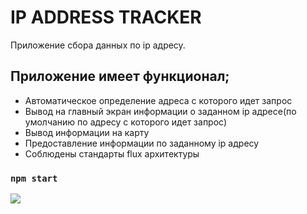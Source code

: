 # IP ADDRESS TRACKER

Приложение сбора данных по ip адресу. 

## Приложение имеет функционал;

* Автоматическое определение адреса с которого идет запрос
* Вывод на главный экран информации о заданном ip адресе(по умолчанию по адресу с которого идет запрос)
* Вывод информации на карту
* Предоставление информации по заданному ip адресу
* Соблюдены стандарты flux архитектуры

### `npm start`

![](address-tracker.gif)

